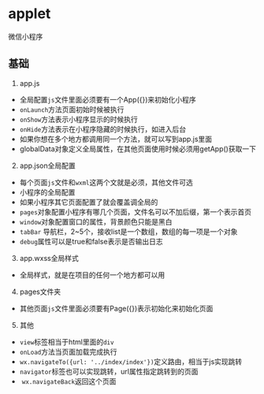 # applet
微信小程序

## 基础
1. app.js
* 全局配置`js`文件里面必须要有一个App({})来初始化小程序
* `onLaunch`方法页面初始时候被执行
* `onShow`方法表示小程序显示的时候执行
* `onHide`方法表示在小程序隐藏的时候执行，如进入后台
* 如果你想在多个地方都调用同一个方法，就可以写到app.js里面
* globalData对象定义全局属性，在其他页面使用时候必须用getApp()获取一下

2. app.json全局配置
* 每个页面`js`文件和`wxml`这两个文就是必须，其他文件可选
* 小程序的全局配置
* 如果小程序其它页面配置了就会覆盖调全局的
* `pages`对象配置小程序有哪几个页面，文件名可以不加后缀，第一个表示首页
* `window`对象配置窗口的属性，背景颜色只能是黑白
* `tabBar` 导航栏，2~5个，接收list是一个数组，数组的每一项是一个对象
* `debug`属性可以是true和false表示是否输出日志

3. app.wxss全局样式
* 全局样式，就是在项目的任何一个地方都可以用

4. pages文件夹
* 其他页面`js`文件里面必须要有Page({})表示初始化来初始化页面

5. 其他
* `view`标签相当于html里面的`div`
* `onLoad`方法当页面加载完成执行
* `wx.navigateTo({url: '../index/index'})`定义路由，相当于js实现跳转
* `navigator`标签也可以实现跳转，url属性指定跳转到的页面
*  `wx.navigateBack`返回这个页面
